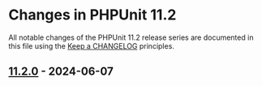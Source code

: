 # Changes in PHPUnit 11.2

All notable changes of the PHPUnit 11.2 release series are documented in this file using the [Keep a CHANGELOG](https://keepachangelog.com/) principles.

## [11.2.0] - 2024-06-07

[11.2.0]: https://github.com/sebastianbergmann/phpunit/compare/11.1...main
